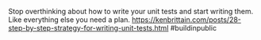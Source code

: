 Stop overthinking about how to write your unit tests and start writing them. Like everything else you need a plan. https://kenbrittain.com/posts/28-step-by-step-strategy-for-writing-unit-tests.html #buildinpublic

